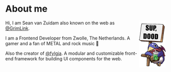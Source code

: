 # About me

<img align="right" src="https://github.com/grimlink/grimlink/raw/main/assets/sup-dood.png">

Hi, I am Sean van Zuidam also known on the web as [@GrimLink](https://twitter.com/GrimLink).

I am a Frontend Developer from Zwolle, The Netherlands.
A gamer and a fan of METAL and rock music 🤘

Also the creator of [@fylgja](https://github.com/fylgja).
A modular and customizable front-end framework for building UI components for the web.
